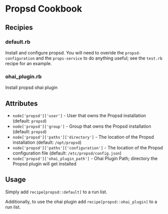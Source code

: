 # Propsd Cookbook

## Recipies

### default.rb

Install and configure propsd.  You will need to overide the `propsd-configuration` and the `props-service` to do anything useful; see the `test.rb` recipe for an example.  

### ohai_plugin.rb

Install propsd ohai plugin

## Attributes

* `node['propsd']['user']` - User that owns the Propsd installation (default: `propsd`)
* `node['propsd']['group']` - Group that owns the Propsd installation (default: `propsd`)
* `node['propsd']['paths']['directory']` - The location of the Propsd installation (default: `/opt/propsd`)
* `node['propsd']['paths']['configuration']` - The location of the Propsd configuration file (default: `/etc/propsd/config.json`)
* `node['propsd']['ohai_plugin_path']` - Ohai Plugin Path; directory the Propsd plugin will get installed 

## Usage

Simply add `recipe[propsd::default]` to a run list.

Additionally, to use the ohai plugin add `recipe[propsd::ohai_plugin]` to a run list.
